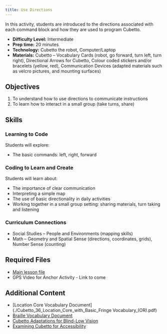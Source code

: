 ```yaml
---
title: Use Directions
---
```


In this activity, students are introduced to the directions associated with each command block and how they are used to program Cubetto.

- **Difficulty Level:** Intermediate
- **Prep time:** 20 minutes
- **Technology:** Cubetto the robot, Computer/Laptop
- **Materials:** Cubetto – Vocabulary Cards (robot, go forward, turn left, turn right), Directional Arrows for Cubetto, Colour coded stickers and/or bracelets (yellow, red), Communication Devices (adapted materials such as velcro pictures, and mounting surfaces)

## Objectives

1. To understand how to use directions to communicate instructions
2. To learn how to interact in a small group (take turns, share)

## Skills

### Learning to Code

Students will explore:

* The basic commands: left, right, forward

### Coding to Learn and Create

Students will learn about:

* The importance of clear communication
* Interpreting a simple map
* The use of basic directionality in daily activities
* Working together in a small group setting: sharing materials, turn taking and listening

### Curriculum Connections

* Social Studies – People and Environments (mapping skills)
* Math – Geometry and Spatial Sense (directions, coordinates, grids), Number Sense (counting)

## Required Files

* [Main lesson file](./CUBETTO-Lesson_2-_USE_DIRECTIONS.pdf)
* GPS Video for Anchor Activity - Link to come

## Additional Content

* [Location Core Vocabulary Document](./Cubetto_36_Location_Core_with_Basic_Fringe Vocabulary_(OR).pdf)
* [Braille Vocabulary Document](./Cubetto_Braille_Vocabulary_List.docx)
* [Cubetto Adaptations for Blind-Low Vision](./Cubetto_-_Adaptations_for_Blind-Low_Vision.pdf)
* [Examining Cubetto for Accessibility](./Cubetto-Examining_Cubetto_for_Accessibility.pdf)


